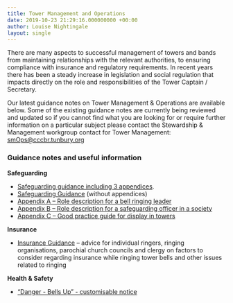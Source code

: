 ```yaml
---
title: Tower Management and Operations
date: 2019-10-23 21:29:16.000000000 +00:00
author: Louise Nightingale
layout: single
---
```

There are many aspects to successful management of towers and bands from maintaining relationships with the relevant authorities, to ensuring compliance with insurance and regulatory requirements. In recent years there has been a steady increase in legislation and social regulation that impacts directly on the role and responsibilities of the Tower Captain / Secretary.

Our latest guidance notes on Tower Management & Operations are available below. Some of the existing guidance notes are currently being reviewed and updated so if you cannot find what you are looking for or require further information on a particular subject please contact the Stewardship & Management workgroup contact for Tower Management: smOps@cccbr.tunbury.org

### Guidance notes and useful information

**Safeguarding**

<li style="list-style-type: none;">
  <ul>
    <li>
      <a href="https://cccbr.org.uk/wp-content/uploads/2019/10/SM_Safeguarding_PlusAppendices_2019_Ver_2-Guide-plus-appendices.pdf" target="_blank" rel="noopener noreferrer">Safeguarding guidance including 3 appendices</a>.
    </li>
    <li>
      <a href="https://cccbr.org.uk/wp-content/uploads/2019/10/SM_Safeguarding_2019_Ver_2-Guide-only.pdf" target="_blank" rel="noopener noreferrer">Safeguarding Guidance</a> (without appendices)
    </li>
    <li>
      <a href="https://cccbr.org.uk/wp-content/uploads/2019/10/SM_Safeguarding_AppendixA_2019_Ver_2.docx">Appendix A – Role description for a bell ringing leader</a>
    </li>
    <li>
      <a href="https://cccbr.org.uk/wp-content/uploads/2019/10/SM_Safeguarding_AppendixB_2019_Ver_2.docx">Appendix B – Role description for a safeguarding officer in a society</a>
    </li>
    <li>
      <a href="https://cccbr.org.uk/wp-content/uploads/2019/10/SM_Safeguarding_AppendixC_Notice_2019_Ver_2.pdf" target="_blank" rel="noopener noreferrer">Appendix C – Good practice guide for display in towers</a>
    </li>
  </ul>
</li>

**Insurance**

  * [Insurance Guidance](https://cccbr.org.uk/wp-content/uploads/2019/03/SM_GN1_Insurance_2018-Ver-1.0.pdf) – advice for individual ringers, ringing organisations, parochial church councils and clergy on factors to consider regarding insurance while ringing tower bells and other issues related to ringing

**Health & Safety**

  * <a href="https://cccbr.org.uk/wp-content/uploads/2019/10/SM_Safeguarding_AppendixC_Notice_2019_Ver_2.pdf" target="_blank" rel="noopener noreferrer">&#8220;Danger - Bells Up&#8221; - customisable notice</a>
